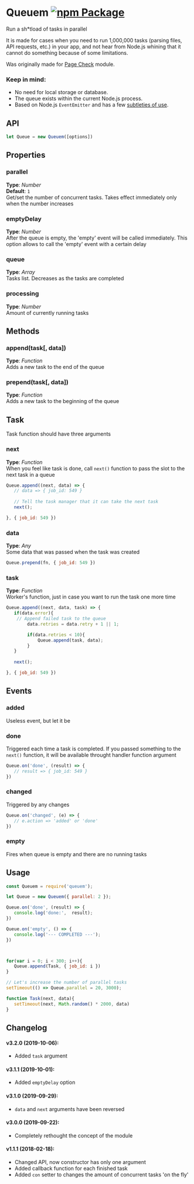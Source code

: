 # Queuem [![npm Package](https://img.shields.io/npm/v/queuem.svg)](https://www.npmjs.org/package/queuem)
Run a sh*tload of tasks in parallel

It is made for cases when you need to run 1,000,000 tasks (parsing files, API requests, etc.) in your app, and not hear from Node.js whining that it cannot do something because of some limitations.

Was originally made for [Page Check](https://www.npmjs.com/package/page-check) module.

### Keep in mind:
 * No need for local storage or database.
 * The queue exists within the current Node.js process. 
 * Based on Node.js `EventEmitter` and has a few [subtleties of use](https://nodejs.org/api/events.html#events_eventemitter_defaultmaxlisteners).



## API
```javascript
let Queue = new Queuem([options])
```


## Properties


### parallel
**Type**: _Number_  
**Default**: `1`   
Get/set the number of concurrent tasks. Takes effect immediately only when the number increases


### emptyDelay
**Type**: _Number_  
After the queue is empty, the 'empty' event will be called immediately. This option allows to call the 'empty' event with a certain delay


### queue   
**Type**: _Array_  
Tasks list. Decreases as the tasks are completed


### processing   
**Type**: _Number_  
Amount of currently running tasks   



## Methods

### append(task[, data])
**Type**: _Function_    
Adds a new task to the end of the queue


### prepend(task[, data])
**Type**: _Function_    
Adds a new task to the beginning of the queue




## Task

Task function should have three arguments


### next
**Type**: _Function_    
When you feel like task is done, call `next()` function to pass the slot to the next task in a queue

```javascript
Queue.append((next, data) => {
   // data => { job_id: 549 }
   
   // Tell the task manager that it can take the next task
   next();

}, { job_id: 549 })
```



### data
**Type**: _Any_    
Some data that was passed when the task was created

```javascript
Queue.prepend(fn, { job_id: 549 })
```



### task
**Type**: _Function_    
Worker's function, just in case you want to run the task one more time

```javascript
Queue.append((next, data, task) => {
   if(data.error){
   	// Append failed task to the queue
		data.retries = data.retry + 1 || 1;

		if(data.retries < 10){
			Queue.append(task, data);
		}
   }
   
   next();

}, { job_id: 549 })
```






## Events

### added
Useless event, but let it be




### done
Triggered each time a task is completed. If you passed something to the `next()` function, it will be available throught handler function argument

```javascript
Queue.on('done', (result) => {
   // result => { job_id: 549 }
})
```


### changed
Triggered by any changes

```javascript
Queue.on('changed', (e) => {
   // e.action => 'added' or 'done'
})
```


### empty
Fires when queue is empty and there are no running tasks   





## Usage   
```javascript
const Queuem = require('queuem');

let Queue = new Queuem({ parallel: 2 });

Queue.on('done', (result) => {
   console.log('done:',  result);
})

Queue.on('empty', () => {
   console.log('--- COMPLETED ---');
})



for(var i = 0; i < 300; i++){
   Queue.append(Task, { job_id: i })
}

// Let's increase the number of parallel tasks
setTimeout(() => Queue.parallel = 20, 3000);

function Task(next, data){
   setTimeout(next, Math.random() * 2000, data)
}
```




## Changelog 
#### v3.2.0 (2019-10-06):
- Added `task` argument

#### v3.1.1 (2019-10-01):
- Added `emptyDelay` option

#### v3.1.0 (2019-09-29):
- `data` and `next` arguments have been reversed

#### v3.0.0 (2019-09-22):
- Completely rethought the concept of the module

#### v1.1.1 (2018-02-18):
- Changed API, now constructor has only one argument
- Added callback function for each finished task
- Added `con` setter to changes the amount of concurrent tasks 'on the fly'

